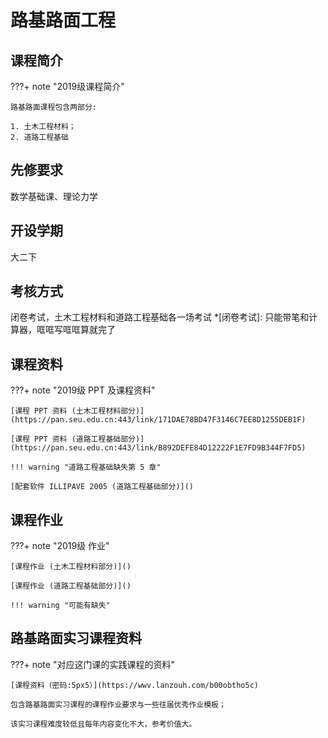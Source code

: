 # 路基路面工程

## 课程简介

???+ note "2019级课程简介"

    路基路面课程包含两部分: 
    
    1. 土木工程材料；
    2. 道路工程基础

## 先修要求

数学基础课、理论力学

## 开设学期

大二下

## 考核方式

闭卷考试，土木工程材料和道路工程基础各一场考试
*[闭卷考试]: 只能带笔和计算器，哐哐写哐哐算就完了

## 课程资料

???+ note "2019级 PPT 及课程资料"

    [课程 PPT 资料 (土木工程材料部分)](https://pan.seu.edu.cn:443/link/171DAE78BD47F3146C7EE8D1255DEB1F)

    [课程 PPT 资料 (道路工程基础部分)](https://pan.seu.edu.cn:443/link/B892DEFE84D12222F1E7FD9B344F7FD5)

    !!! warning "道路工程基础缺失第 5 章"

    [配套软件 ILLIPAVE 2005 (道路工程基础部分)]()

## 课程作业

???+ note "2019级 作业"

    [课程作业 (土木工程材料部分)]()

    [课程作业 (道路工程基础部分)]()

    !!! warning "可能有缺失"

## 路基路面实习课程资料

???+ note "对应这门课的实践课程的资料"

    [课程资料（密码:5px5）](https://wwv.lanzouh.com/b00obtho5c)
        
    包含路基路面实习课程的课程作业要求与一些往届优秀作业模板；
    
    该实习课程难度较低且每年内容变化不大，参考价值大。
